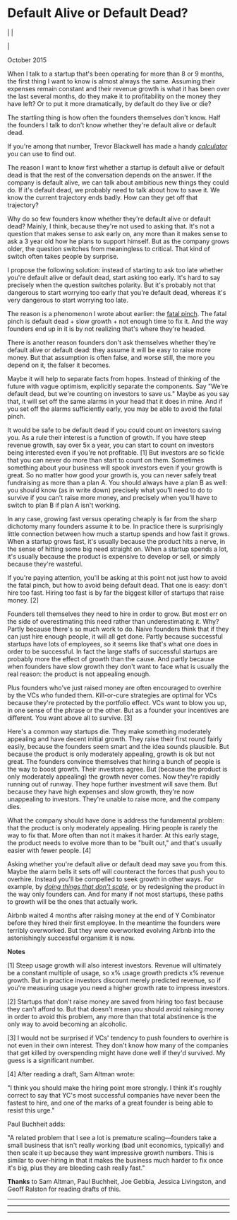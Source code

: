 # Default Alive or Default Dead?

| | [](index.html)  
  
|   
  
October 2015  
  
When I talk to a startup that's been operating for more than 8 or 9 months, the first thing I want to know is almost always the same. Assuming their expenses remain constant and their revenue growth is what it has been over the last several months, do they make it to profitability on the money they have left? Or to put it more dramatically, by default do they live or die?  
  
The startling thing is how often the founders themselves don't know. Half the founders I talk to don't know whether they're default alive or default dead.  
  
If you're among that number, Trevor Blackwell has made a handy [_calculator_](http://growth.tlb.org/#) you can use to find out.  
  
The reason I want to know first whether a startup is default alive or default dead is that the rest of the conversation depends on the answer. If the company is default alive, we can talk about ambitious new things they could do. If it's default dead, we probably need to talk about how to save it. We know the current trajectory ends badly. How can they get off that trajectory?  
  
Why do so few founders know whether they're default alive or default dead? Mainly, I think, because they're not used to asking that. It's not a question that makes sense to ask early on, any more than it makes sense to ask a 3 year old how he plans to support himself. But as the company grows older, the question switches from meaningless to critical. That kind of switch often takes people by surprise.  
  
I propose the following solution: instead of starting to ask too late whether you're default alive or default dead, start asking too early. It's hard to say precisely when the question switches polarity. But it's probably not that dangerous to start worrying too early that you're default dead, whereas it's very dangerous to start worrying too late.  
  
The reason is a phenomenon I wrote about earlier: the [fatal pinch](pinch.html). The fatal pinch is default dead + slow growth + not enough time to fix it. And the way founders end up in it is by not realizing that's where they're headed.  
  
There is another reason founders don't ask themselves whether they're default alive or default dead: they assume it will be easy to raise more money. But that assumption is often false, and worse still, the more you depend on it, the falser it becomes.  
  
Maybe it will help to separate facts from hopes. Instead of thinking of the future with vague optimism, explicitly separate the components. Say "We're default dead, but we're counting on investors to save us." Maybe as you say that, it will set off the same alarms in your head that it does in mine. And if you set off the alarms sufficiently early, you may be able to avoid the fatal pinch.  
  
It would be safe to be default dead if you could count on investors saving you. As a rule their interest is a function of growth. If you have steep revenue growth, say over 5x a year, you can start to count on investors being interested even if you're not profitable. [1] But investors are so fickle that you can never do more than start to count on them. Sometimes something about your business will spook investors even if your growth is great. So no matter how good your growth is, you can never safely treat fundraising as more than a plan A. You should always have a plan B as well: you should know (as in write down) precisely what you'll need to do to survive if you can't raise more money, and precisely when you'll have to switch to plan B if plan A isn't working.  
  
In any case, growing fast versus operating cheaply is far from the sharp dichotomy many founders assume it to be. In practice there is surprisingly little connection between how much a startup spends and how fast it grows. When a startup grows fast, it's usually because the product hits a nerve, in the sense of hitting some big need straight on. When a startup spends a lot, it's usually because the product is expensive to develop or sell, or simply because they're wasteful.  
  
If you're paying attention, you'll be asking at this point not just how to avoid the fatal pinch, but how to avoid being default dead. That one is easy: don't hire too fast. Hiring too fast is by far the biggest killer of startups that raise money. [2]  
  
Founders tell themselves they need to hire in order to grow. But most err on the side of overestimating this need rather than underestimating it. Why? Partly because there's so much work to do. Naive founders think that if they can just hire enough people, it will all get done. Partly because successful startups have lots of employees, so it seems like that's what one does in order to be successful. In fact the large staffs of successful startups are probably more the effect of growth than the cause. And partly because when founders have slow growth they don't want to face what is usually the real reason: the product is not appealing enough.  
  
Plus founders who've just raised money are often encouraged to overhire by the VCs who funded them. Kill-or-cure strategies are optimal for VCs because they're protected by the portfolio effect. VCs want to blow you up, in one sense of the phrase or the other. But as a founder your incentives are different. You want above all to survive. [3]  
  
Here's a common way startups die. They make something moderately appealing and have decent initial growth. They raise their first round fairly easily, because the founders seem smart and the idea sounds plausible. But because the product is only moderately appealing, growth is ok but not great. The founders convince themselves that hiring a bunch of people is the way to boost growth. Their investors agree. But (because the product is only moderately appealing) the growth never comes. Now they're rapidly running out of runway. They hope further investment will save them. But because they have high expenses and slow growth, they're now unappealing to investors. They're unable to raise more, and the company dies.  
  
What the company should have done is address the fundamental problem: that the product is only moderately appealing. Hiring people is rarely the way to fix that. More often than not it makes it harder. At this early stage, the product needs to evolve more than to be "built out," and that's usually easier with fewer people. [4]  
  
Asking whether you're default alive or default dead may save you from this. Maybe the alarm bells it sets off will counteract the forces that push you to overhire. Instead you'll be compelled to seek growth in other ways. For example, by [_doing things that don't scale_](ds.html), or by redesigning the product in the way only founders can. And for many if not most startups, these paths to growth will be the ones that actually work.  
  
Airbnb waited 4 months after raising money at the end of Y Combinator before they hired their first employee. In the meantime the founders were terribly overworked. But they were overworked evolving Airbnb into the astonishingly successful organism it is now.  
  
  
  
  
  
 **Notes**  
  
[1] Steep usage growth will also interest investors. Revenue will ultimately be a constant multiple of usage, so x% usage growth predicts x% revenue growth. But in practice investors discount merely predicted revenue, so if you're measuring usage you need a higher growth rate to impress investors.  
  
[2] Startups that don't raise money are saved from hiring too fast because they can't afford to. But that doesn't mean you should avoid raising money in order to avoid this problem, any more than that total abstinence is the only way to avoid becoming an alcoholic.  
  
[3] I would not be surprised if VCs' tendency to push founders to overhire is not even in their own interest. They don't know how many of the companies that get killed by overspending might have done well if they'd survived. My guess is a significant number.  
  
[4] After reading a draft, Sam Altman wrote:  
  
"I think you should make the hiring point more strongly. I think it's roughly correct to say that YC's most successful companies have never been the fastest to hire, and one of the marks of a great founder is being able to resist this urge."  
  
Paul Buchheit adds:  
  
"A related problem that I see a lot is premature scaling—founders take a small business that isn't really working (bad unit economics, typically) and then scale it up because they want impressive growth numbers. This is similar to over-hiring in that it makes the business much harder to fix once it's big, plus they are bleeding cash really fast."  
  
**Thanks** to Sam Altman, Paul Buchheit, Joe Gebbia, Jessica Livingston, and Geoff Ralston for reading drafts of this.  
  
  
---  
  
  

* * *  
  
---
